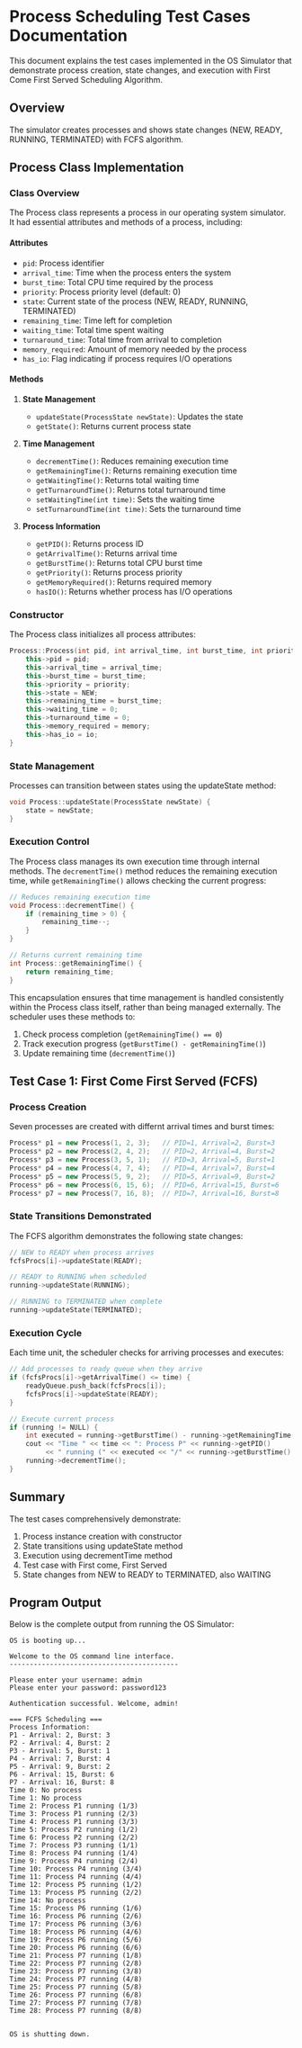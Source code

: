 # Process Scheduling Test Cases Documentation

This document explains the test cases implemented in the OS Simulator that demonstrate process creation, state changes, and execution with First Come First Served Scheduling Algorithm.

## Overview

The simulator creates processes and shows state changes (NEW, READY, RUNNING, TERMINATED) with FCFS algorithm.

## Process Class Implementation

### Class Overview
The Process class represents a process in our operating system simulator. It had essential attributes and methods of a process, including:

#### Attributes
- `pid`: Process identifier
- `arrival_time`: Time when the process enters the system
- `burst_time`: Total CPU time required by the process
- `priority`: Process priority level (default: 0)
- `state`: Current state of the process (NEW, READY, RUNNING, TERMINATED)
- `remaining_time`: Time left for completion
- `waiting_time`: Total time spent waiting
- `turnaround_time`: Total time from arrival to completion
- `memory_required`: Amount of memory needed by the process
- `has_io`: Flag indicating if process requires I/O operations

#### Methods
1. **State Management**
   - `updateState(ProcessState newState)`: Updates the state
   - `getState()`: Returns current process state

2. **Time Management**
   - `decrementTime()`: Reduces remaining execution time
   - `getRemainingTime()`: Returns remaining execution time
   - `getWaitingTime()`: Returns total waiting time
   - `getTurnaroundTime()`: Returns total turnaround time
   - `setWaitingTime(int time)`: Sets the waiting time
   - `setTurnaroundTime(int time)`: Sets the turnaround time

3. **Process Information**
   - `getPID()`: Returns process ID
   - `getArrivalTime()`: Returns arrival time
   - `getBurstTime()`: Returns total CPU burst time
   - `getPriority()`: Returns process priority
   - `getMemoryRequired()`: Returns required memory
   - `hasIO()`: Returns whether process has I/O operations

### Constructor
The Process class initializes all process attributes:

```cpp
Process::Process(int pid, int arrival_time, int burst_time, int priority, int memory, bool io) {
    this->pid = pid;
    this->arrival_time = arrival_time;
    this->burst_time = burst_time;
    this->priority = priority;
    this->state = NEW;
    this->remaining_time = burst_time;
    this->waiting_time = 0;
    this->turnaround_time = 0;
    this->memory_required = memory;
    this->has_io = io;
}
```

### State Management
Processes can transition between states using the updateState method:

```cpp
void Process::updateState(ProcessState newState) {
    state = newState;
}
```

### Execution Control
The Process class manages its own execution time through internal methods. The `decrementTime()` method reduces the remaining execution time, while `getRemainingTime()` allows checking the current progress:

```cpp
// Reduces remaining execution time
void Process::decrementTime() {
    if (remaining_time > 0) {
        remaining_time--;
    }
}

// Returns current remaining time
int Process::getRemainingTime() { 
    return remaining_time; 
}
```

This encapsulation ensures that time management is handled consistently within the Process class itself, rather than being managed externally. The scheduler uses these methods to:
1. Check process completion (`getRemainingTime() == 0`)
2. Track execution progress (`getBurstTime() - getRemainingTime()`)
3. Update remaining time (`decrementTime()`)

## Test Case 1: First Come First Served (FCFS)

### Process Creation
Seven processes are created with differnt arrival times and burst times:

```cpp
Process* p1 = new Process(1, 2, 3);   // PID=1, Arrival=2, Burst=3
Process* p2 = new Process(2, 4, 2);   // PID=2, Arrival=4, Burst=2
Process* p3 = new Process(3, 5, 1);   // PID=3, Arrival=5, Burst=1
Process* p4 = new Process(4, 7, 4);   // PID=4, Arrival=7, Burst=4
Process* p5 = new Process(5, 9, 2);   // PID=5, Arrival=9, Burst=2
Process* p6 = new Process(6, 15, 6);  // PID=6, Arrival=15, Burst=6
Process* p7 = new Process(7, 16, 8);  // PID=7, Arrival=16, Burst=8
```

### State Transitions Demonstrated
The FCFS algorithm demonstrates the following state changes:

```cpp
// NEW to READY when process arrives
fcfsProcs[i]->updateState(READY);

// READY to RUNNING when scheduled
running->updateState(RUNNING);

// RUNNING to TERMINATED when complete
running->updateState(TERMINATED);
```

### Execution Cycle
Each time unit, the scheduler checks for arriving processes and executes:

```cpp
// Add processes to ready queue when they arrive
if (fcfsProcs[i]->getArrivalTime() <= time) {
    readyQueue.push_back(fcfsProcs[i]);
    fcfsProcs[i]->updateState(READY);
}

// Execute current process
if (running != NULL) {
    int executed = running->getBurstTime() - running->getRemainingTime() + 1;
    cout << "Time " << time << ": Process P" << running->getPID() 
         << " running (" << executed << "/" << running->getBurstTime() << ")" << endl;
    running->decrementTime();
}
```

## Summary

The test cases comprehensively demonstrate:

1. Process instance creation with constructor
2. State transitions using updateState method
3. Execution using decrementTime method
4. Test case with First come, First Served 
5. State changes from NEW to READY to TERMINATED, also WAITING

## Program Output

Below is the complete output from running the OS Simulator:

```
OS is booting up...

Welcome to the OS command line interface.
------------------------------------------

Please enter your username: admin
Please enter your password: password123

Authentication successful. Welcome, admin!

=== FCFS Scheduling ===
Process Information:
P1 - Arrival: 2, Burst: 3
P2 - Arrival: 4, Burst: 2
P3 - Arrival: 5, Burst: 1
P4 - Arrival: 7, Burst: 4
P5 - Arrival: 9, Burst: 2
P6 - Arrival: 15, Burst: 6
P7 - Arrival: 16, Burst: 8
Time 0: No process
Time 1: No process
Time 2: Process P1 running (1/3)
Time 3: Process P1 running (2/3)
Time 4: Process P1 running (3/3)
Time 5: Process P2 running (1/2)
Time 6: Process P2 running (2/2)
Time 7: Process P3 running (1/1)
Time 8: Process P4 running (1/4)
Time 9: Process P4 running (2/4)
Time 10: Process P4 running (3/4)
Time 11: Process P4 running (4/4)
Time 12: Process P5 running (1/2)
Time 13: Process P5 running (2/2)
Time 14: No process
Time 15: Process P6 running (1/6)
Time 16: Process P6 running (2/6)
Time 17: Process P6 running (3/6)
Time 18: Process P6 running (4/6)
Time 19: Process P6 running (5/6)
Time 20: Process P6 running (6/6)
Time 21: Process P7 running (1/8)
Time 22: Process P7 running (2/8)
Time 23: Process P7 running (3/8)
Time 24: Process P7 running (4/8)
Time 25: Process P7 running (5/8)
Time 26: Process P7 running (6/8)
Time 27: Process P7 running (7/8)
Time 28: Process P7 running (8/8)


OS is shutting down.
```


